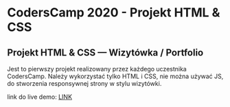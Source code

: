 # CodersCamp 2020 - Projekt HTML & CSS

## Projekt HTML & CSS — Wizytówka / Portfolio

Jest to pierwszy projekt realizowany przez każdego uczestnika CodersCamp.
Należy wykorzystać tylko HTML i CSS, nie można używać JS, do stworzenia responsywnej strony w stylu wizytówki.

link do live demo: [LINK](https://nebrakada.github.io/CodersCamp2020.Project.HTML-CSS.BusinessCard/)

